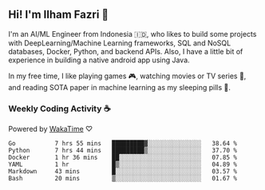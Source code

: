 ## Hi! I'm Ilham Fazri 👋

I'm an AI/ML Engineer from Indonesia 🇮🇩, who likes to build some projects with DeepLearning/Machine Learning frameworks, SQL and NoSQL databases, Docker, Python, and backend APIs. Also, I have a little bit of experience in building a native android app using Java.


In my free time, I like playing games 🎮, watching movies or TV series 🍿, and reading SOTA paper in machine learning as my sleeping pills 💊. 

### Weekly Coding Activity ☕
Powered by [WakaTime](https://wakatime.com/) ♡
<!--START_SECTION:waka-->

```text
Go           7 hrs 55 mins   █████████▓░░░░░░░░░░░░░░░   38.64 %
Python       7 hrs 44 mins   █████████▒░░░░░░░░░░░░░░░   37.70 %
Docker       1 hr 36 mins    ██░░░░░░░░░░░░░░░░░░░░░░░   07.85 %
YAML         1 hr            █▒░░░░░░░░░░░░░░░░░░░░░░░   04.89 %
Markdown     43 mins         █░░░░░░░░░░░░░░░░░░░░░░░░   03.57 %
Bash         20 mins         ▒░░░░░░░░░░░░░░░░░░░░░░░░   01.67 %
```

<!--END_SECTION:waka-->
